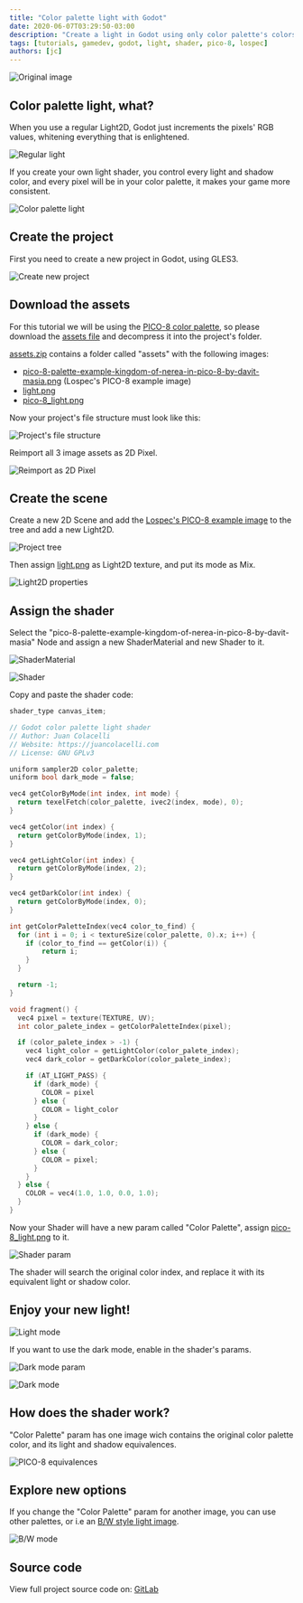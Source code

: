 ```yaml
---
title: "Color palette light with Godot"
date: 2020-06-07T03:29:50-03:00
description: "Create a light in Godot using only color palette's colors"
tags: [tutorials, gamedev, godot, light, shader, pico-8, lospec]
authors: [jc]
---
```


![Original image](assets/pico-8-palette-example-kingdom-of-nerea-in-pico-8-by-davit-masia.png)

## Color palette light, what?

When you use a regular Light2D, Godot just increments the pixels' RGB values, whitening everything that is enlightened.

![Regular light](regular_light2d.png)

If you create your own light shader, you control every light and shadow color, and every pixel will be in your color palette, it makes your game more consistent.

![Color palette light](thumbnail.png)


## Create the project

First you need to create a new project in Godot, using GLES3.

![Create new project](create_new_project.png)


## Download the assets

For this tutorial we will be using the [PICO-8 color palette](https://lospec.com/palette-list/pico-8), so please download the [assets file](assets.zip) and decompress it into the project's folder.

[assets.zip](assets.zip) contains a folder called "assets" with the following images:

- [pico-8-palette-example-kingdom-of-nerea-in-pico-8-by-davit-masia.png](assets/pico-8-palette-example-kingdom-of-nerea-in-pico-8-by-davit-masia.png) (Lospec's PICO-8 example image)
- [light.png](assets/light.png)
- [pico-8_light.png](assets/pico-8_light.png)

Now your project's file structure must look like this:

![Project's file structure](file_structure.png)

Reimport all 3 image assets as 2D Pixel.

![Reimport as 2D Pixel](reimport_2d_pixel.png)


## Create the scene

Create a new 2D Scene and add the [Lospec's PICO-8 example image](assets/palette-list/pico-8-palette-example-kingdom-of-nerea-in-pico-8-by-davit-masia.png) to the tree and add a new Light2D.

![Project tree](project_tree.png)

Then assign [light.png](assets/light.png) as Light2D texture, and put its mode as Mix.

![Light2D properties](light2d_properties.png)


## Assign the shader

Select the "pico-8-palette-example-kingdom-of-nerea-in-pico-8-by-davit-masia" Node and assign a new ShaderMaterial and new Shader to it.

![ShaderMaterial](shader_material.png)

![Shader](shader.png)

Copy and paste the shader code:

```c
shader_type canvas_item;

// Godot color palette light shader
// Author: Juan Colacelli
// Website: https://juancolacelli.com
// License: GNU GPLv3

uniform sampler2D color_palette;
uniform bool dark_mode = false;

vec4 getColorByMode(int index, int mode) {
  return texelFetch(color_palette, ivec2(index, mode), 0);
}

vec4 getColor(int index) {
  return getColorByMode(index, 1);
}

vec4 getLightColor(int index) {
  return getColorByMode(index, 2);
}

vec4 getDarkColor(int index) {
  return getColorByMode(index, 0);
}

int getColorPaletteIndex(vec4 color_to_find) {
  for (int i = 0; i < textureSize(color_palette, 0).x; i++) {
    if (color_to_find == getColor(i)) {
        return i;
    }
  }

  return -1;
}

void fragment() {
  vec4 pixel = texture(TEXTURE, UV);
  int color_palete_index = getColorPaletteIndex(pixel);

  if (color_palete_index > -1) {
    vec4 light_color = getLightColor(color_palete_index);
    vec4 dark_color = getDarkColor(color_palete_index);

    if (AT_LIGHT_PASS) {
      if (dark_mode) {
        COLOR = pixel
      } else {
        COLOR = light_color
      }
    } else {
      if (dark_mode) {
        COLOR = dark_color;
      } else {
        COLOR = pixel;
      }
    }
  } else {
    COLOR = vec4(1.0, 1.0, 0.0, 1.0);
  }
}
```

Now your Shader will have a new param called "Color Palette", assign [pico-8_light.png](assets/pico-8_light.png) to it.

![Shader param](shader_param.png)

The shader will search the original color index, and replace it with its equivalent light or shadow color.

## Enjoy your new light!

![Light mode](light_mode.png)

If you want to use the dark mode, enable in the shader's params.

![Dark mode param](dark_mode_param.png)

![Dark mode](dark_mode.png)

## How does the shader work?

"Color Palette" param has one image wich contains the original color palette color, and its light and shadow equivalences.

![PICO-8 equivalences](pico-8_light_big.png)


## Explore new options

If you change the "Color Palette" param for another image, you can use other palettes, or i.e an [B/W style light image](assets/pico-8_palette_bw.png).

![B/W mode](bw_mode.png)


## Source code

View full project source code on: [GitLab](https://gitlab.com/juancolacelli/juancolacelli.com_tutorials/-/tree/master/00001-color-palette-light-with-godot)
